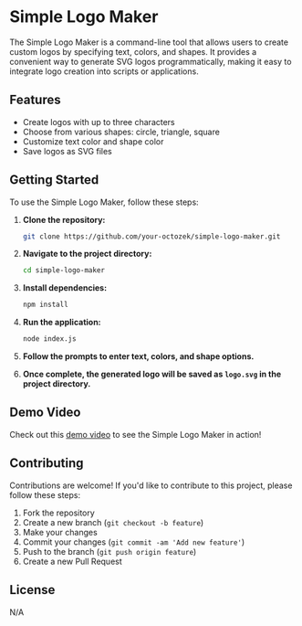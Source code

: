 # Simple Logo Maker

The Simple Logo Maker is a command-line tool that allows users to create custom logos by specifying text, colors, and shapes. It provides a convenient way to generate SVG logos programmatically, making it easy to integrate logo creation into scripts or applications.

## Features

- Create logos with up to three characters
- Choose from various shapes: circle, triangle, square
- Customize text color and shape color
- Save logos as SVG files

## Getting Started

To use the Simple Logo Maker, follow these steps:

1. **Clone the repository:**
   ```bash
   git clone https://github.com/your-octozek/simple-logo-maker.git
   ```

2. **Navigate to the project directory:**
   ```bash
   cd simple-logo-maker
   ```

3. **Install dependencies:**
   ```bash
   npm install
   ```

4. **Run the application:**
   ```bash
   node index.js
   ```

5. **Follow the prompts to enter text, colors, and shape options.**

6. **Once complete, the generated logo will be saved as `logo.svg` in the project directory.**

## Demo Video

Check out this [demo video](https://www.youtube.com/watch?v=mDGr2TRe3z8&ab_channel=OctozekOwens) to see the Simple Logo Maker in action!

## Contributing

Contributions are welcome! If you'd like to contribute to this project, please follow these steps:

1. Fork the repository
2. Create a new branch (`git checkout -b feature`)
3. Make your changes
4. Commit your changes (`git commit -am 'Add new feature'`)
5. Push to the branch (`git push origin feature`)
6. Create a new Pull Request

## License

N/A
